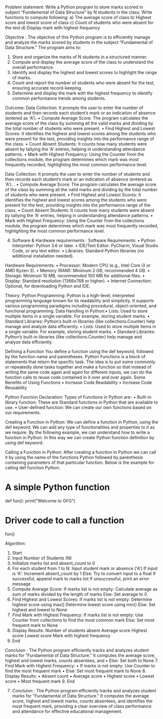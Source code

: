 Problem statement:
Write a Python program to store marks scored in subject “Fundamental of Data
Structure” by N students in the class. Write functions to compute following:
a) The average score of class
b) Highest score and lowest score of class
c) Count of students who were absent for the test
d) Display mark with highest frequency

Objective :
The objective of this Python program is to efficiently manage and analyze the marks scored by students in the subject “Fundamental of Data Structure.” The program aims to:
1.	Store and organize the marks of N students in a structured manner.
2.	Compute and display the average score of the class to understand the overall performance.
3.	Identify and display the highest and lowest scores to highlight the range of marks.
4.	Count and report the number of students who were absent for the test, ensuring accurate record-keeping.
5.	Determine and display the mark with the highest frequency to identify common performance trends among students.

Outcome:
Data Collection: It prompts the user to enter the number of students and then records each student’s mark or an indication of absence (entered as 'A').
•	Compute Average Score: The program calculates the average score of the class by summing all the valid marks and dividing by the total number of students who were present.
•	Find Highest and Lowest Scores: It identifies the highest and lowest scores among the students who were present for the test, providing insights into the performance range of the class.
•	Count Absent Students: It counts how many students were absent by tallying the 'A' entries, helping in understanding attendance patterns.
•	Mark with Highest Frequency: Using the Counter from the collections module, the program determines which mark was most frequently recorded, highlighting the most common performance level.


Data Collection: It prompts the user to enter the number of students and then records each student’s mark or an indication of absence (entered as 'A'). .
•	Compute Average Score: The program calculates the average score of the class by summing all the valid marks and dividing by the total number of students who were present.
•	Find Highest and Lowest Scores: It identifies the highest and lowest scores among the students who were present for the test, providing insights into the performance range of the class.
•	Count Absent Students: It counts how many students were absent by tallying the 'A' entries, helping in understanding attendance patterns.
•	Mark with Highest Frequency: Using the Counter from the collections module, the program determines which mark was most frequently recorded, highlighting the most common performance level.


4) Software & Hardware requirerments :
Software Requirements:
•	Python Interpreter: Python 3.6 or later.
•	IDE/Text Editor: PyCharm, Visual Studio Code, or any text editor.
•	Libraries: Standard Python libraries (no additional installation needed).

Hardware Requirements:
•	Processor: Modern CPU (e.g., Intel Core i3 or AMD Ryzen 3).
•	Memory (RAM): Minimum 2 GB, recommended 4 GB.
•	Storage: Minimum 10 MB, recommended 100 MB for additional files.
•	Display: Standard resolution (1366x768 or higher).
•	Internet Connection: Optional, for downloading Python and IDE.

Theory:
Python Programming: Python is a high-level, interpreted programming language known for its readability and simplicity. It supports various programming paradigms including procedural, object-oriented, and functional programming.
Data Handling in Python:•	Lists: Used to store multiple items in a single variable. For example, storing student marks.
•	Standard Libraries: Python’s built-in libraries (like collections.Counter) help manage and analyze data efficiently.
•	Lists: Used to store multiple items in a single variable. For example, storing student marks.
•	Standard Libraries: Python’s built-in libraries (like collections.Counter) help manage and analyze data efficiently.

Defining a Function
You define a function using the def keyword, followed by the function name and parentheses.
Python Functions is a block of statements that return the specific task. The idea is to put some commonly or repeatedly done tasks together and make a function so that instead of writing the same code again and again for different inputs, we can do the function calls to reuse code contained in it over and over again.
Some Benefits of Using Functions
•	Increase Code Readability 
•	Increase Code Reusability

Python Function Declaration:
Types of Functions in Python are-
•	Built-in library function: These are Standard functions in Python that are available to use.
•	User-defined function: We can create our own functions based on our requirements.

Creating a Function in Python:
We can define a function in Python, using the def keyword. We can add any type of functionalities and properties to it as we require. By the following example, we can understand how to write a function in Python. In this way we can create Python function definition by using def keyword.

Calling a Function in Python:
After creating a function in Python we can call it by using the name of the functions Python followed by parenthesis containing parameters of that particular function. Below is the example for calling def function Python.
# A simple Python function
def fun():
    print("Welcome to GFG")
# Driver code to call a function
fun()

Algorithm:
1.	Start
2.	Input Number of Students (N)
3.	Initialize marks list and absent_count to 0
4.	For each student from 1 to N:
        Input student mark or absence ('A')
        If input is 'A':
            Increment absent_count by 1
        Else:
            Try to convert input to a float
            If successful, append mark to marks list
            If unsuccessful, print an error message
5.	Compute Average Score:
       If marks list is not empty:
           Calculate average as sum of marks divided by the length of marks
       Else:
           Set average to 0
6.	Find Highest and Lowest Scores:
        If marks list is not empty:
            Determine highest score using max()
            Determine lowest score using min()
        Else:
            Set highest and lowest to None
7.	Find Mark with Highest Frequency:
        If marks list is not empty:
              Use Counter from collections to find the most common mark
         Else:
              Set most frequent mark to None
8.	Display Results:
        Number of students absent
        Average score
        Highest score
        Lowest score
        Mark with highest frequency
9.	End
	
Concluion :
The Python program efficiently tracks and analyzes student marks for "Fundamental of Data Structure." It computes the average score, highest and lowest marks, counts absentees, and 
•	Else: Set both to None
7.	Find Mark with Highest Frequency:
•	If marks is not empty: Use Counter to find the most frequent mark
•	Else: Set most frequent mark to None
8.	Display Results:
•	Absent count
•	Average score
•	Highest score
•	Lowest score
•	Most frequent mark
9.	End




7) Concluion :
The Python program efficiently tracks and analyzes student marks for "Fundamental of Data Structure." It computes the average score, highest and lowest marks, counts absentees, and identifies the most frequent mark, providing a clear overview of class performance and attendance for effective educational management.
